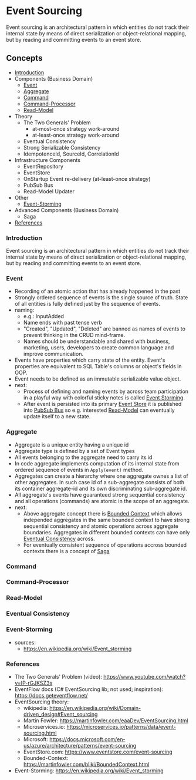 # Event Sourcing

Event sourcing is an architectural pattern in which entities do not track their internal state by means of direct serialization or object-relational mapping, but by reading and committing events to an event store.

## Concepts

* [Introduction](#introduction)
* Components (Business Domain)
  * [Event](#event)
  * [Aggregate](#aggregate)
  * [Command](#command)
  * [Command-Processor](#command-processor)
  * [Read-Model](#read-model)
* Theory
  * The Two Generals' Problem
     * at-most-once strategy work-around
     * at-least-once strategy work-around
  * Eventual Consistency
  * Strong Serializable Consistency
  * IdempotenceId, SourceId, CorrelationId
* Infrastructure Components
  * EventRepository
  * EventStore
  * OnStartup Event re-delivery (at-least-once strategy)
  * PubSub Bus
  * Read-Model Updater
* Other
  * [Event-Storming](#event-storming)
* Advanced Components (Business Domain)
  * Saga
* [References](#references)

### Introduction

Event sourcing is an architectural pattern in which entities do not track their internal state by means of direct serialization or object-relational mapping, but by reading and committing events to an event store.

### Event

* Recording of an atomic action that has already happened in the past
* Strongly ordered sequence of events is the single source of truth. State of all entities is fully defined just by the sequence of events.
* naming:
  * e.g.: InputAdded
  * Name ends with past tense verb
  * "Created", "Updated", "Deleted" are banned as names of events to prevent thinking in the CRUD mind-frame.
  * Names should be understandable and shared with business, marketing, users, developers to create common language and improve communication.
* Events have properties which carry state of the entity. Event's properties are equivalent to SQL Table's columns or object's fields in OOP.
* Event needs to be defined as an immutable serializable value object.
* next:
  * Process of defining and naming events by across team participation in a playful way with colorful sticky notes is called [Event Storming](#event-storming).
  * After event is persisted into its primary [Event Store](#event-store) it is published into [PubSub Bus](#pubsub-bus) so e.g. interested [Read-Model](#read-model) can eventually update itself to a new state.

### Aggregate

* Aggregate is a unique entity having a unique id
* Aggregate type is defined by a set of Event types
* All events belonging to the aggregate need to carry its id
* In code aggregate implements computation of its internal state from ordered sequence of events in `Apply(event)` method.
* Aggregates can create a hierarchy where one aggregate ownes a list of other aggregates. In such case id of a sub-aggregate consists of both its container aggregate-id and its own discriminating sub-aggregate id.
* All aggregate's events have guaranteed strong sequential consistency and all operations (commands) are atomic in the scope of an aggregate.
* next:
  * Above aggregate concept there is [Bounded Context](https://martinfowler.com/bliki/BoundedContext.html) which allows independed aggregates in the same bounded context to have strong sequential consistency and atomic operations across aggregate boundaries. Aggregates in different bounded contexts can have only [Eventual Consistency](#eventual-consistency) across.
  * For eventually consistent sequence of operations accross bounded contexts there is a concept of [Saga](#saga)

### Command

### Command-Processor

### Read-Model

### Eventual Consistency

### Event-Storming

* sources: 
  * https://en.wikipedia.org/wiki/Event_storming

### References

* The Two Generals' Problem (video): https://www.youtube.com/watch?v=IP-rGJKSZ3s
* EventFlow docs (C# EventSourcing lib; not used; inspiration): https://docs.geteventflow.net/
* EventSourcing theory:
  * wikipedia: https://en.wikipedia.org/wiki/Domain-driven_design#Event_sourcing
  * Martin Fowler: https://martinfowler.com/eaaDev/EventSourcing.html
  * Microservices.io: https://microservices.io/patterns/data/event-sourcing.html
  * Microsoft: https://docs.microsoft.com/en-us/azure/architecture/patterns/event-sourcing
  * EventStore.com: https://www.eventstore.com/event-sourcing
  * Bounded-Context: https://martinfowler.com/bliki/BoundedContext.html
* Event-Storming: https://en.wikipedia.org/wiki/Event_storming